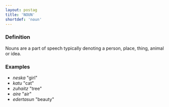 ```yaml
---
layout: postag
title: 'NOUN'
shortdef: 'noun'
---
```


### Definition

Nouns are a part of speech typically denoting a person, place, thing,
animal or idea.

### Examples

- _neska_ "girl"
- _katu_ "cat"
- _zuhaitz_ "tree"
- _aire_ "air"
- _edertasun_ "beauty"
<!-- Interlanguage links updated Ne 5. května 2024, 18:19:37 CEST -->
